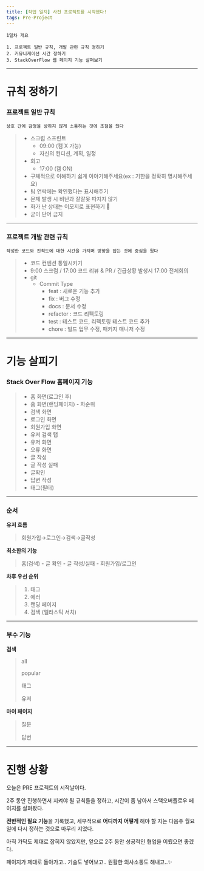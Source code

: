 ```yaml
---
title: [작업 일지] 사전 프로젝트를 시작했다!
tags: Pre-Project
---
```






```
1일차 개요

1. 프로젝트 일반 규칙, 개발 관련 규칙 정하기
2. 커뮤니케이션 시간 정하기
3. StackOverFlow 웹 페이지 기능 살펴보기
```



---



# 규칙 정하기



### 프로젝트 일반 규칙

`상호 간에 감정을 상하지 않게 소통하는 것에 초점을 뒀다`



> - 스크럼 스프린트
>   - 09:00 (캠 X 가능)
>   - 자신의 컨디션, 계획, 일정
> - 회고
>   - 17:00 (캠 ON)
> - 구체적으로 이해하기 쉽게 이야기해주세요(ex : 기한을 정확히 명시해주세요)
> - 팀 연락에는 확인했다는 표시해주기
> - 문제 발생 시 비난과 잘잘못 따지지 않기
> - 화가 난 상태는 이모지로 표현하기 🤯
> - 굳이 단어 금지



---



### 프로젝트 개발 관련 규칙

`작성한 코드와 진척도에 대한 시간을 가지며 방향을 잡는 것에 중심을 뒀다`



> - 코드 컨벤션 통일시키기
> - 9:00 스크럼 /  17:00 코드 리뷰 & PR / 긴급상황 발생시 17:00 전체회의
> - git
>   - Commit Type
>     - feat : 새로운 기능 추가
>     - fix : 버그 수정
>     - docs : 문서 수정
>     - refactor : 코드 리펙토링
>     - test : 테스트 코드, 리펙토링 테스트 코드 추가
>     - chore : 빌드 업무 수정, 패키지 매니저 수정



---



# 기능 살피기



### **Stack Over Flow 홈페이지 기능**

> - 홈 화면(로그인 후)
> - 홈 화면(랜딩페이지) - 차순위
> - 검색 화면
> - 로그인 화면 
> - 회원가입 화면  
> - 유저 검색 탭   
> - 유저 화면   
> - 오류 화면   
> - 글 작성   
> - 글 작성 실패  
> - 글확인
> - 답변 작성
> - 태그(필터)



---



### **순서**



**유저 흐름**

> 회원가입→로그인→검색→글작성



**최소한의 기능**

> 홈(검색) - 글 확인 - 글 작성/실패 - 회원가입/로그인



**차후 우선 순위**

> 1. 태그
> 2. 에러
> 3. 랜딩 페이지
> 4. 검색 (엘라스틱 서치)



------



### **부수 기능**



**검색**

> all
>
> popular
>
> 태그
>
> 유저



**마이 페이지**

> 질문
>
> 답변



---



# 진행 상황



오늘은 PRE 프로젝트의 시작날이다.

2주 동안 진행하면서 지켜야 될 규칙들을 정하고, 시간이 좀 남아서 스택오버플로우 페이지를 살펴봤다.



**전반적인 필요 기능**을 기록했고, 세부적으로 **어디까지 어떻게** 해야 할 지는 다음주 월요일에 다시 정하는 것으로 마무리 지었다.



아직 가닥도 제대로 잡히지 않았지만, 앞으로 2주 동안 성공적인 협업을 이뤘으면 좋겠다.

페이지가 제대로 돌아가고.. 기술도 넣어보고.. 원활한 의사소통도 해내고..✨

